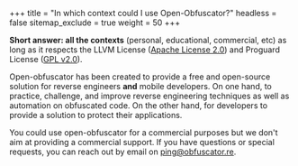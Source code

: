 +++
title           = "In which context could I use Open-Obfuscator?"
headless        = false
sitemap_exclude = true
weight          = 50
+++

**Short answer: all the contexts** (personal, educational, commercial, etc) as long as it respects the
LLVM License ([Apache License 2.0](https://github.com/open-obfuscator/o-mvll/blob/main/LICENSE))
and Proguard License ([GPL v2.0](https://github.com/open-obfuscator/dProtect/blob/main/LICENSE)).

Open-obfuscator has been created to provide a free and open-source solution for reverse engineers **and**
mobile developers. On one hand, to practice, challenge, and improve reverse engineering techniques as well as
automation on obfuscated code. On the other hand, for developers to provide a solution to protect their applications.

You could use open-obfuscator for a commercial purposes but we don't aim at providing a commercial support.
If you have questions or special requests, you can reach out by email on ping@obfuscator.re.

